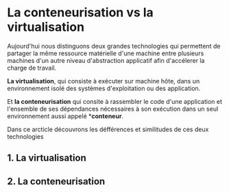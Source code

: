 # La conteneurisation vs la virtualisation

Aujourd'hui nous distinguons deux grandes technologies qui permettent de partager la même ressource matérielle d'une machine entre plusieurs machines d'un autre niveau d'abstraction applicatif afin d'accélerer la charge de travail. 

**La virtualisation**, qui consiste à exécuter sur machine hôte, dans un environnement isolé des systèmes d'exploitation ou des application. 

Et **la conteneurisation**  qui consite à rassembler le code d'une application et l'ensemble de ses dépendances nécessaires à son exécution dans un seul environnement aussi appelé ***conteneur**.

Dans ce arcticle découvrons les défférences et similitudes de ces deux technologies

##  1. La virtualisation
##  2.  La conteneurisation
